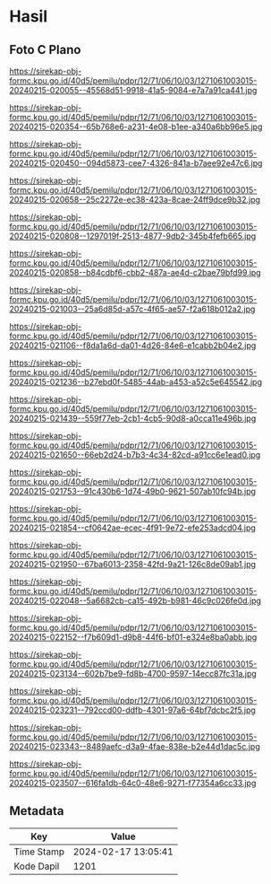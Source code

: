 # Hasil

## Foto C Plano

https://sirekap-obj-formc.kpu.go.id/40d5/pemilu/pdpr/12/71/06/10/03/1271061003015-20240215-020055--45568d51-9918-41a5-9084-e7a7a91ca441.jpg

https://sirekap-obj-formc.kpu.go.id/40d5/pemilu/pdpr/12/71/06/10/03/1271061003015-20240215-020354--65b768e6-a231-4e08-b1ee-a340a6bb96e5.jpg

https://sirekap-obj-formc.kpu.go.id/40d5/pemilu/pdpr/12/71/06/10/03/1271061003015-20240215-020450--094d5873-cee7-4326-841a-b7aee92e47c6.jpg

https://sirekap-obj-formc.kpu.go.id/40d5/pemilu/pdpr/12/71/06/10/03/1271061003015-20240215-020658--25c2272e-ec38-423a-8cae-24ff9dce9b32.jpg

https://sirekap-obj-formc.kpu.go.id/40d5/pemilu/pdpr/12/71/06/10/03/1271061003015-20240215-020808--1297019f-2513-4877-9db2-345b4fefb665.jpg

https://sirekap-obj-formc.kpu.go.id/40d5/pemilu/pdpr/12/71/06/10/03/1271061003015-20240215-020858--b84cdbf6-cbb2-487a-ae4d-c2bae79bfd99.jpg

https://sirekap-obj-formc.kpu.go.id/40d5/pemilu/pdpr/12/71/06/10/03/1271061003015-20240215-021003--25a6d85d-a57c-4f65-ae57-f2a618b012a2.jpg

https://sirekap-obj-formc.kpu.go.id/40d5/pemilu/pdpr/12/71/06/10/03/1271061003015-20240215-021106--f8da1a6d-da01-4d26-84e6-e1cabb2b04e2.jpg

https://sirekap-obj-formc.kpu.go.id/40d5/pemilu/pdpr/12/71/06/10/03/1271061003015-20240215-021236--b27ebd0f-5485-44ab-a453-a52c5e645542.jpg

https://sirekap-obj-formc.kpu.go.id/40d5/pemilu/pdpr/12/71/06/10/03/1271061003015-20240215-021439--559f77eb-2cb1-4cb5-90d8-a0cca11e496b.jpg

https://sirekap-obj-formc.kpu.go.id/40d5/pemilu/pdpr/12/71/06/10/03/1271061003015-20240215-021650--66eb2d24-b7b3-4c34-82cd-a91cc6e1ead0.jpg

https://sirekap-obj-formc.kpu.go.id/40d5/pemilu/pdpr/12/71/06/10/03/1271061003015-20240215-021753--91c430b6-1d74-49b0-9621-507ab10fc94b.jpg

https://sirekap-obj-formc.kpu.go.id/40d5/pemilu/pdpr/12/71/06/10/03/1271061003015-20240215-021854--cf0642ae-ecec-4f91-9e72-efe253adcd04.jpg

https://sirekap-obj-formc.kpu.go.id/40d5/pemilu/pdpr/12/71/06/10/03/1271061003015-20240215-021950--67ba6013-2358-42fd-9a21-126c8de09ab1.jpg

https://sirekap-obj-formc.kpu.go.id/40d5/pemilu/pdpr/12/71/06/10/03/1271061003015-20240215-022048--5a6682cb-ca15-492b-b981-46c9c026fe0d.jpg

https://sirekap-obj-formc.kpu.go.id/40d5/pemilu/pdpr/12/71/06/10/03/1271061003015-20240215-022152--f7b609d1-d9b8-44f6-bf01-e324e8ba0abb.jpg

https://sirekap-obj-formc.kpu.go.id/40d5/pemilu/pdpr/12/71/06/10/03/1271061003015-20240215-023134--602b7be9-fd8b-4700-9597-14ecc87fc31a.jpg

https://sirekap-obj-formc.kpu.go.id/40d5/pemilu/pdpr/12/71/06/10/03/1271061003015-20240215-023231--792ccd00-ddfb-4301-97a6-64bf7dcbc2f5.jpg

https://sirekap-obj-formc.kpu.go.id/40d5/pemilu/pdpr/12/71/06/10/03/1271061003015-20240215-023343--8489aefc-d3a9-4fae-838e-b2e44d1dac5c.jpg

https://sirekap-obj-formc.kpu.go.id/40d5/pemilu/pdpr/12/71/06/10/03/1271061003015-20240215-023507--616fa1db-64c0-48e6-9271-f77354a6cc33.jpg


## Metadata

| Key        | Value               |
| ---------- | ------------------- |
| Time Stamp | 2024-02-17 13:05:41 |
| Kode Dapil | 1201                |



